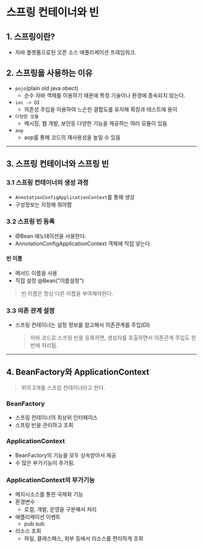 # 스프링 컨테이너와 빈

## 1. 스프링이란?

- 자바 플랫폼으로된 오픈 소스 애플리케이션 프레임워크.

## 2. 스프링을 사용하는 이유

- `pojo`(plain old java obect)
    - 순수 자바 객체를 이용하기 때문에 특정 기술이나 환경에 종속되지 않는다.
- `ioc -> DI`
    - 의존성 주입을 이용하여 느슨한 결합도를 유지해 확장과 테스트에 용이
- `다양한 모듈`
    - 메시징, 웹 개발, 보안등 다양한 기능을 제공하는 여러 모듈이 있음
- `aop`
    - aop를 통해 코드의 재사용성을 높일 수 있음

---

## 3. 스프링 컨테이너와 스프링 빈

### 3.1 스프링 컨테이너의 생성 과정

- `AnnotationConfigApplicationContext`를 통해 생성
- 구성정보는 지정해 줘야함

### 3.2 스프링 빈 등록

- @Bean 애노테이션을 사용한다.
- AnnotationConfigApplicationContext 객체에 직접 넣는다.

#### 빈 이름

- 메서드 이름을 사용
- 직접 설정 @Bean("이름설정")

> 빈 이름은 항상 다른 이름을 부여해야한다.

### 3.3 의존 관계 설정

- 스프링 컨테이너는 설정 정보를 참고해서 의존관계를 주입(DI)

  > 자바 코드로 스프링 빈을 등록하면, 생성자를 호출하면서 의존관계 주입도 한 번에 처리됨.

---

## 4. BeanFactory와 ApplicationContext

> 위의 2개를 스프링 컨테이너라고 한다.

### BeanFactory

- 스프링 컨테이너의 최상위 인터페이스
- 스프링 빈을 관리하고 조회

### ApplicationContext

- BeanFactory의 기능을 모두 상속받아서 제공
- 수 많은 부가기능이 추가됨.

### ApplicationContext의 부가기능

- 메지시소스를 통한 국제화 기능
- 환경변수
    - 로컬, 개발, 운영을 구분해서 처리
- 애플리케이션 이벤트
    - pub sub
- 리소스 조회
    - 파일, 클래스패스, 외부 등에서 리소스를 편리하게 조회





